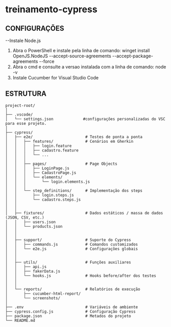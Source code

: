 # treinamento-cypress

## CONFIGURAÇÕES
--Instale Node.js
1. Abra o PowerShell e instale pela linha de comando: winget install OpenJS.NodeJS --accept-source-agreements --accept-package-agreements --force
3. Abra o cmd e consulte a versao instalada com a linha de comando: node -v
4. Instale Cucumber for Visual Studio Code


## ESTRUTURA
```
project-root/
│
├── .vscode/
│   └── settings.json             #configurações personalizadas do VSC para esse projeto.
│
├── cypress/
│   ├── e2e/                       # Testes de ponta a ponta
│   │   ├── features/              # Cenários em Gherkin
│   │   │   ├── login.feature
│   │   │   ├── cadastro.feature
│   │   │   └── ...
│   │   │   
│   │   ├── pages/                 # Page Objects
│   │   │   ├── LoginPage.js
│   │   │   ├── CadastroPage.js
│   │   │   └── elements/
│   │   │       └── login.elements.js
│   │   │
│   │   └── step_definitions/      # Implementação dos steps
│   │       ├── login.steps.js
│   │       └── cadastro.steps.js
│   │
│   │
│   ├── fixtures/                  # Dados estáticos / massa de dados (JSON, CSV, etc.)
│   │   ├── users.json
│   │   └── products.json
│   │
│   │
│   ├── support/                   # Suporte do Cypress
│   │   ├── commands.js            # Comandos customizados
│   │   └── e2e.js                 # Configurações globais
│   │
│   │ 
│   ├── utils/                     # Funções auxiliares   
│   │   ├── api.js
│   │   ├── fakerData.js
│   │   └── hooks.js               # Hooks before/after dos testes
│   │
│   │
│   └── reports/                   # Relatórios de execução
│       ├── cucumber-html-report/
│       └── screenshots/
│
├── .env                           # Variáveis de ambiente
├── cypress.config.js              # Configuração Cypress
├── package.json                   # Metados do projeto
└── README.md
```